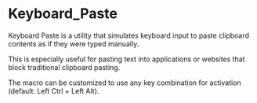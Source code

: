 # Keyboard_Paste

Keyboard Paste is a utility that simulates keyboard input to paste clipboard contents as if they were typed manually.

This is especially useful for pasting text into applications or websites that block traditional clipboard pasting.

The macro can be customized to use any key combination for activation (default: Left Ctrl + Left Alt).